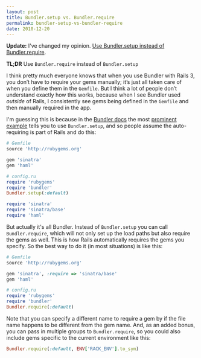 ```yaml
---
layout: post
title: Bundler.setup vs. Bundler.require
permalink: bundler-setup-vs-bundler-require
date: 2010-12-20
---
```


**Update:** I've changed my opinion. [Use Bundler.setup instead of Bundler.require][setup].

**TL;DR** Use `Bundler.require` instead of `Bundler.setup`

I think pretty much everyone knows that when you use Bundler with Rails 3, you don’t have to require your gems manually; it’s just all taken care of when you define them in the `Gemfile`. But I think a lot of people don’t understand exactly how this works, because when I see Bundler used _outside_ of Rails, I consistently see gems being defined in the `Gemfile` and then manually required in the app.

I'm guessing this is because in the [Bundler docs](http://gembundler.com) the most [prominent example](http://gembundler.com/bundler_setup.html) tells you to use `Bundler.setup`, and so people assume the auto-requiring is part of Rails and do this:

```ruby
# Gemfile
source 'http://rubygems.org'

gem 'sinatra'
gem 'haml'

# config.ru
require 'rubygems'
require 'bundler'
Bundler.setup(:default)

require 'sinatra'
require 'sinatra/base'
require 'haml'
```

But actually it's all Bundler. Instead of `Bundler.setup` you can call `Bundler.require`, which will not only set up the load paths but also require the gems as well. This is how Rails automatically requires the gems you specify. So the best way to do it (in most situations) is like this:

```ruby
# Gemfile
source 'http://rubygems.org'

gem 'sinatra', :require => 'sinatra/base'
gem 'haml'

# config.ru
require 'rubygems'
require 'bundler'
Bundler.require(:default)
```

Note that you can specify a different name to require a gem by if the file name happens to be different from the gem name. And, as an added bonus, you can pass in multiple groups to `Bundler.require`, so you could also include gems specific to the current environment like this:

```ruby
Bundler.require(:default, ENV['RACK_ENV'].to_sym)
```

[setup]: http://anti-pattern.com/use-bundler-setup-instead-of-bundler-require

